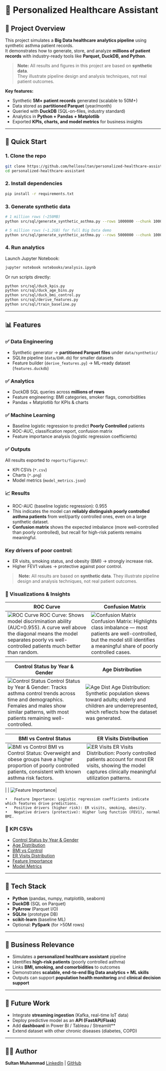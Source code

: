 # 🏥 Personalized Healthcare Assistant

## 🌟 Project Overview
This project simulates a **Big Data healthcare analytics pipeline** using synthetic asthma patient records.  
It demonstrates how to generate, store, and analyze **millions of patient records** with industry-ready tools like **Parquet, DuckDB, and Python**.  
> **Note:** All results and figures in this project are based on **synthetic data**.  
> They illustrate pipeline design and analysis techniques, not real patient outcomes.

**Key features:**
- Synthetic **5M+ patient records** generated (scalable to 50M+)  
- Data stored as **partitioned Parquet** (year/month)  
- Queried with **DuckDB** (SQL-on-files, industry standard)  
- Analytics in **Python + Pandas + Matplotlib**  
- Exported **KPIs, charts, and model metrics** for business insights  

---

## 🚀 Quick Start

### 1. Clone the repo
```bash
git clone https://github.com/hellosultan/personalized-healthcare-assistant.git
cd personalized-healthcare-assistant
````

### 2. Install dependencies

```bash
pip install -r requirements.txt
```

### 3. Generate synthetic data

```bash
# 1 million rows (~250MB)
python src/sql/generate_synthetic_asthma.py --rows 1000000 --chunk 100000

# 5 million rows (~1.2GB) for full Big Data demo
python src/sql/generate_synthetic_asthma.py --rows 5000000 --chunk 100000
```

### 4. Run analytics

Launch Jupyter Notebook:

```bash
jupyter notebook notebooks/analysis.ipynb
```

Or run scripts directly:

```bash
python src/sql/duck_kpis.py
python src/sql/duck_age_bins.py
python src/sql/duck_bmi_control.py
python src/sql/derive_features.py
python src/sql/train_baseline.py
```

---

## 📊 Features

### ✅ Data Engineering

* Synthetic generator → **partitioned Parquet files** under `data/synthetic/`
* SQLite pipeline (`data/EHR.db`) for smaller datasets
* Feature builder (`derive_features.py`) → ML-ready dataset (`features.duckdb`)

### ✅ Analytics

* DuckDB SQL queries across **millions of rows**
* Feature engineering: BMI categories, smoker flags, comorbidities
* Pandas + Matplotlib for KPIs & charts

### ✅ Machine Learning

* Baseline logistic regression to predict **Poorly Controlled** patients
* ROC-AUC, classification report, confusion matrix
* Feature importance analysis (logistic regression coefficients)

### ✅ Outputs

All results exported to `reports/figures/`:

* KPI CSVs (`*.csv`)
* Charts (`*.png`)
* Model metrics (`model_metrics.json`)

### 📈 Results
* ROC-AUC (baseline logistic regression): 0.955
* This indicates the model can **reliably distinguish poorly controlled asthma patients** from well/partly controlled ones, even on a large synthetic dataset.
* **Confusion matrix** shows the expected imbalance (more well-controlled than poorly controlled), but recall for high-risk patients remains meaningful.
### Key drivers of poor control:
* ER visits, smoking status, and obesity (BMI) → strongly increase risk.
* Higher FEV1 values → protective against poor control.
>️ **Note:** All results are based on **synthetic data**. They illustrate pipeline design and analysis techniques, not real patient outcomes.

### 🔹 Visualizations & Insights

| ROC Curve                                                                                                                        | Confusion Matrix                                                                                                                               |
| -------------------------------------------------------------------------------------------------------------------------------- | ---------------------------------------------------------------------------------------------------------------------------------------------- |
| ![ROC Curve](https://raw.githubusercontent.com/hellosultan/personalized-healthcare-assistant/main/reports/figures/roc_curve.png) ROC Curve: Shows model discrimination ability (AUC=0.955). A curve well above the diagonal means the model separates poorly vs well-controlled patients much better than random. | ![Confusion Matrix](https://raw.githubusercontent.com/hellosultan/personalized-healthcare-assistant/main/reports/figures/confusion_matrix.png) Confusion Matrix: Highlights class imbalance — most patients are well-controlled, but the model still identifies a meaningful share of poorly controlled cases.|

| Control Status by Year & Gender                                                                                                                           | Age Distribution                                                                                                                       |
| --------------------------------------------------------------------------------------------------------------------------------------------------------- | -------------------------------------------------------------------------------------------------------------------------------------- |
| ![Control Status](https://raw.githubusercontent.com/hellosultan/personalized-healthcare-assistant/main/reports/figures/control_status_by_year_gender.png) Control Status by Year & Gender: Tracks asthma control trends across time and demographics. Females and males show similar patterns, with most patients remaining well-controlled.| ![Age Dist](https://raw.githubusercontent.com/hellosultan/personalized-healthcare-assistant/main/reports/figures/age_distribution.png) Age Distribution: Synthetic population skews toward adults; elderly and children are underrepresented, which reflects how the dataset was generated.|

| BMI vs Control Status                                                                                                                      | ER Visits Distribution                                                                                                                        |
| ------------------------------------------------------------------------------------------------------------------------------------------ | --------------------------------------------------------------------------------------------------------------------------------------------- |
| ![BMI vs Control](https://raw.githubusercontent.com/hellosultan/personalized-healthcare-assistant/main/reports/figures/bmi_by_control.png) BMI vs Control Status: Overweight and obese groups have a higher proportion of poorly controlled patients, consistent with known asthma risk factors. | ![ER Visits](https://raw.githubusercontent.com/hellosultan/personalized-healthcare-assistant/main/reports/figures/er_visits_distribution.png) ER Visits Distribution: Poorly controlled patients account for most ER visits, showing the model captures clinically meaningful utilization patterns.|
 |
| ![Feature Importance](https://raw.githubusercontent.com/hellosultan/personalized-healthcare-assistant/main/reports/figures/feature_importance.png)|

	•	Feature Importance: Logistic regression coefficients indicate which features drive predictions.
	•	Positive drivers (higher risk): ER visits, smoking, obesity.
	•	Negative drivers (protective): Higher lung function (FEV1), normal BMI.

### 📂 KPI CSVs

* [Control Status by Year & Gender](reports/figures/control_status_by_year_gender.csv)
* [Age Distribution](reports/figures/age_distribution.csv)
* [BMI vs Control](reports/figures/bmi_by_control.csv)
* [ER Visits Distribution](reports/figures/er_visits_distribution.csv)
* [Feature Importance](reports/figures/feature_importance.csv)
* [Model Metrics](reports/figures/model_metrics.json)

---

## 🧰 Tech Stack

* **Python** (pandas, numpy, matplotlib, seaborn)
* **DuckDB** (SQL on Parquet)
* **PyArrow** (Parquet I/O)
* **SQLite** (prototype DB)
* **scikit-learn** (baseline ML)
* Optional: **PySpark** (for >50M rows)

---

## 📌 Business Relevance

* Simulates a **personalized healthcare assistant** pipeline
* Identifies **high-risk patients** (poorly controlled asthma)
* Links **BMI, smoking, and comorbidities** to outcomes
* Demonstrates **scalable, end-to-end Big Data analytics + ML skills**
* Outputs can support **population health monitoring** and **clinical decision support**

---

## 🔮 Future Work

* Integrate **streaming ingestion** (Kafka, real-time IoT data)
* Deploy predictive model as an **API (FastAPI/Flask)**
* Add **dashboard** in Power BI / Tableau / Streamlit\*\*
* Extend dataset with other chronic diseases (diabetes, COPD)

---

## 👨‍💻 Author

**Sultan Muhammad**
[LinkedIn](https://linkedin.com/in/hellosultan) | [GitHub](https://github.com/hellosultan)


